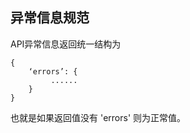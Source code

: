 ## 异常信息规范

API异常信息返回统一结构为
```
{
    ‘errors’: { 
         ......
    }
}
```

也就是如果返回值没有 'errors' 则为正常值。
